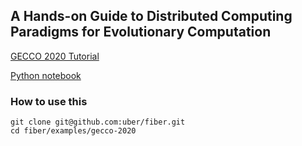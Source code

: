 ## A Hands-on Guide to Distributed Computing Paradigms for Evolutionary Computation

[GECCO 2020 Tutorial](https://gecco-2020.sigevo.org/index.html/Tutorials#id_A%20Hands-on%20Guide%20to%20Distributed%20Computing%20Paradigms%20for%20Evolutionary%20Computation)

[Python notebook](https://colab.research.google.com/drive/1lmTs94MB-IZhyg1b9wst70gjJPx4VTXj?usp=sharing)

### How to use this

```
git clone git@github.com:uber/fiber.git
cd fiber/examples/gecco-2020
```
